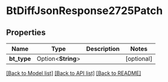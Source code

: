 # BtDiffJsonResponse2725Patch

## Properties

Name | Type | Description | Notes
------------ | ------------- | ------------- | -------------
**bt_type** | Option<**String**> |  | [optional]

[[Back to Model list]](../README.md#documentation-for-models) [[Back to API list]](../README.md#documentation-for-api-endpoints) [[Back to README]](../README.md)


